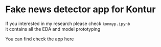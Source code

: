 # Fake news detector app for Kontur

If you interested in my research please check `konmyp.ipynb`  
it contains all the EDA and model prototyping

You can find check the app here 